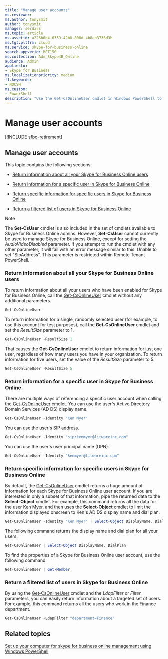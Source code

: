 ```yaml
---
title: "Manage user accounts"
ms.reviewer: 
ms.author: tonysmit
author: tonysmit
manager: serdars
ms.topic: article
ms.assetid: a226b0d4-6359-42b8-808d-4b8ab3736d3b
ms.tgt.pltfrm: cloud
ms.service: skype-for-business-online
search.appverid: MET150
ms.collection: Adm_Skype4B_Online
audience: Admin
appliesto:
- Skype for Business
ms.localizationpriority: medium
f1.keywords:
- NOCSH
ms.custom:
- PowerShell
description: "Use the Get-CsOnlineUser cmdlet in Windows PowerShell to get information about your organization's Skype for Business Online users."
---
```


# Manage user accounts

[!INCLUDE [sfbo-retirement](../../Hub/includes/sfbo-retirement.md)]

## Manage user accounts

This topic contains the following sections:

- [Return information about all your Skype for Business Online users](manage-user-accounts.md#BKMKReturnInfoAboutAllUsers)

- [Return information for a specific user in Skype for Business Online](manage-user-accounts.md#BKMKReturnInfoSpecificUser)

- [Return specific information for specific users in Skype for Business Online](manage-user-accounts.md#BKMKReturninfoSpecificUsers)

- [Return a filtered list of users in Skype for Business Online](manage-user-accounts.md#BKMKReturnFilteredListofUsers)

> [!NOTE]
> The **Set-CsUser** cmdlet is also included in the set of cmdlets available to Skype for Business Online admins. However, **Set-CsUser** cannot currently be used to manage Skype for Business Online, except for setting the _AudioVideoDisabled_ parameter. If you attempt to run the cmdlet with any other parameter, it will fail with an error message similar to this: Unable to set "SipAddress". This parameter is restricted within Remote Tenant PowerShell.

### Return information about all your Skype for Business Online users
<a name="BKMKReturnInfoAboutAllUsers"> </a>

To return information about all your users who have been enabled for Skype for Business Online, call the [Get-CsOnlineUser](/powershell/module/skype/Get-CsOnlineUser) cmdlet without any additional parameters.

```PowerShell
Get-CsOnlineUser
```

To return information for a single, randomly selected user (for example, to use this account for test purposes), call the **Get-CsOnlineUser** cmdlet and set the _ResultSize_ parameter to 1.

```PowerShell
Get-CsOnlineUser -ResultSize 1
```

That causes the **Get-CsOnlineUser** cmdlet to return information for just one user, regardless of how many users you have in your organization. To return information for five users, set the value of the _ResultSize_ parameter to 5.

```PowerShell
Get-CsOnlineUser -ResultSize 5
```

### Return information for a specific user in Skype for Business Online
<a name="BKMKReturnInfoSpecificUser"> </a>

There are multiple ways of referencing a specific user account when calling the [Get-CsOnlineUser](/powershell/module/skype/Get-CsOnlineUser) cmdlet. You can use the user's Active Directory Domain Services (AD DS) display name.

```PowerShell
Get-CsOnlineUser -Identity "Ken Myer"
```

You can use the user's SIP address.

```PowerShell
Get-CsOnlineUser -Identity "sip:kenmyer@litwareinc.com"
```

You can use the user's user principal name (UPN).

```PowerShell
Get-CsOnlineUser -Identity "kenmyer@litwareinc.com"
```

### Return specific information for specific users in Skype for Business Online
<a name="BKMKReturninfoSpecificUsers"> </a>

By default, the [Get-CsOnlineUser](/powershell/module/skype/Get-CsOnlineUser) cmdlet returns a huge amount of information for each Skype for Business Online user account. If you are interested in only a subset of that information, pipe the returned data to the **Select-Object** cmdlet. For example, this command returns all the data for the user Ken Myer, and then uses the **Select-Object** cmdlet to limit the information displayed onscreen to Ken's AD DS display name and dial plan.

```PowerShell
Get-CsOnlineUser -Identity "Ken Myer" | Select-Object DisplayName, DialPlan
```

The following command returns the display name and dial plan for all your users.

```PowerShell
Get-CsOnlineUser | Select-Object DisplayName, DialPlan
```

To find the properties of a Skype for Business Online user account, use the following command.

```PowerShell
Get-CsOnlineUser | Get-Member
```

### Return a filtered list of users in Skype for Business Online
<a name="BKMKReturnFilteredListofUsers"> </a>

By using the [Get-CsOnlineUser](/powershell/module/skype/Get-CsOnlineUser) cmdlet and the _LdapFilter_ or _Filter_ parameters, you can easily return information about a targeted set of users. For example, this command returns all the users who work in the Finance department.

```PowerShell
Get-CsOnlineUser -LdapFilter "department=Finance"
```

## Related topics
[Set up your computer for skype for business online management using Windows PowerShell](set-up-your-computer-for-windows-powershell.md)

